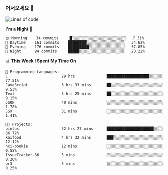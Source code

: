 ### 어서오세요 👋

<!--START_SECTION:waka-->
![Lines of code](https://img.shields.io/badge/From%20Hello%20World%20I%27ve%20Written-462768%20lines%20of%20code-blue)

**I'm a Night 🦉** 

```text
🌞 Morning    34 commits     █░░░░░░░░░░░░░░░░░░░░░░░░   7.31% 
🌆 Daytime    161 commits    ████████░░░░░░░░░░░░░░░░░   34.62% 
🌃 Evening    176 commits    █████████░░░░░░░░░░░░░░░░   37.85% 
🌙 Night      94 commits     █████░░░░░░░░░░░░░░░░░░░░   20.22%

```


📊 **This Week I Spent My Time On** 

```text
💬 Programming Languages: 
C                        29 hrs              ███████████████████░░░░░░   77.51% 
JavaScript               3 hrs 33 mins       ██░░░░░░░░░░░░░░░░░░░░░░░   9.53% 
Text                     3 hrs 25 mins       ██░░░░░░░░░░░░░░░░░░░░░░░   9.15% 
JSON                     40 mins             ░░░░░░░░░░░░░░░░░░░░░░░░░   1.78% 
JSX                      31 mins             ░░░░░░░░░░░░░░░░░░░░░░░░░   1.41%

🐱‍💻 Projects: 
pintos                   32 hrs 27 mins      █████████████████████░░░░   86.72% 
kaifood                  4 hrs 32 mins       ███░░░░░░░░░░░░░░░░░░░░░░   12.12% 
hci-bookie               12 mins             ░░░░░░░░░░░░░░░░░░░░░░░░░   0.55% 
IssueTracker-36          5 mins              ░░░░░░░░░░░░░░░░░░░░░░░░░   0.26% 
pr3                      5 mins              ░░░░░░░░░░░░░░░░░░░░░░░░░   0.25%

```


<!--END_SECTION:waka-->
